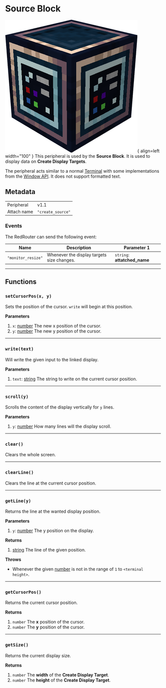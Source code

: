 # Source Block

![Image title](../assets/images/peripherals/source_block.png){ align=left width="100" }
This peripheral is used by the **Source Block**. It is used to display data on **Create Display Targets**.

The peripheral acts similar to a normal [Terminal](https://tweaked.cc/module/term.html) with some implementations from the [Window API](https://tweaked.cc/module/window.html). It does not support formatted text.

## Metadata

| | |
|-|-|
| Peripheral | v1.1 |
| Attach name | `"create_source"` |

### Events

The RedRouter can send the following event:

| Name | Description | Parameter 1 |
|------|-------------|-------------|
| `"monitor_resize"` | Whenever the display targets size changes. | `string`: **attatched_name** |

---

## Functions

### `setCursorPos(x, y)`
Sets the position of the cursor. `write` will begin at this position.

**Parameters**

 1. `x`: [number](https://www.lua.org/manual/5.1/manual.html#2.2) The new x position of the cursor.  
 2. `y`: [number](https://www.lua.org/manual/5.1/manual.html#2.2) The new y position of the cursor.  

---

### `write(text)`
Will write the given input to the linked display.

**Parameters**

 1. `text`: [string](https://www.lua.org/manual/5.1/manual.html#5.4) The string to write on the current cursor position.  

---
### `scroll(y)`
Scrolls the content of the display vertically for `y` lines.

**Parameters**

 1. `y`: [number](https://www.lua.org/manual/5.1/manual.html#2.2) How many lines will the display scroll.  

---

### `clear()`
Clears the whole screen.

---

### `clearLine()`
Clears the line at the current cursor position.

---

### `getLine(y)`
Returns the line at the wanted display position.

**Parameters**

 1. `y`: [number](https://www.lua.org/manual/5.1/manual.html#2.2) The y position on the display.  

**Returns**

 1. [string](https://www.lua.org/manual/5.1/manual.html#5.4) The line of the given position.  

**Throws**

 * Whenever the given [number](https://www.lua.org/manual/5.1/manual.html#2.2) is not in the range of `1` to `<terminal height>`.  

---

### `getCursorPos()`
Returns the current cursor position.

**Returns**

 1. `number` The **x** position of the cursor.  
 2. `number` The **y** position of the cursor. 

---

### `getSize()`
Returns the current display size.

**Returns**

 1. `number` The **width** of the **Create Display Target**.  
 2. `number` The **height** of the **Create Display Target**.  